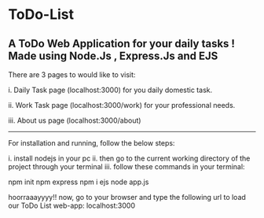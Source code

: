 # ToDo-List
A ToDo Web Application for your daily tasks !
Made using Node.Js , Express.Js and EJS
-----------------------------------------------------------------------------------------------
There are 3 pages to would like to visit:

i. Daily Task page (localhost:3000) for you daily domestic task.

ii. Work Task page (localhost:3000/work) for your professional needs.

iii. About us page (localhost:3000/about)

------------------------------------------------------------------------------------------------
For installation and running, follow the below steps:

i. install nodejs in your pc
ii. then go to the current working directory of the project through your terminal
iii. follow these commands in your terminal:
   
   npm init
   npm express
   npm i ejs
   node app.js
   
   hoorraaayyyy!! now, go to your browser and type the following url to load our ToDo List web-app:
   localhost:3000
